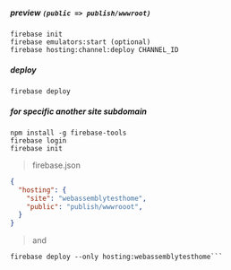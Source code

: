 ##### preview `(public => publish/wwwroot)`
```shell
firebase init 
firebase emulators:start (optional)
firebase hosting:channel:deploy CHANNEL_ID
```
##### deploy
```shell
firebase deploy
```
##### for specific another site subdomain
```
npm install -g firebase-tools
firebase login
firebase init
```
> firebase.json
```json
{
  "hosting": {
    "site": "webassemblytesthome",
    "public": "publish/wwwrooot",
  }
}
```
> and 
```shell
firebase deploy --only hosting:webassemblytesthome```
